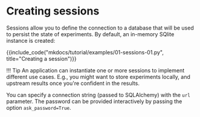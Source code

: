 # Creating sessions

Sessions allow you to define the connection to a database that will be used to persist the state of experiments.
By default, an in-memory SQlite instance is created:

{{include_code("mkdocs/tutorial/examples/01-sessions-01.py", title="Creating a session")}}

!!! Tip
    An application can instantiate one or more sessions to implement different use cases. E.g., you might want to store experiments locally, and upstream results once you're confident in the results.

You can specify a connection string (passed to SQLAlchemy) with the `url` parameter. The password can be provided interactively by passing the option `ask_password=True`.

